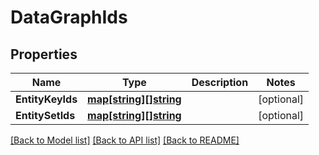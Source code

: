 # DataGraphIds

## Properties

Name | Type | Description | Notes
------------ | ------------- | ------------- | -------------
**EntityKeyIds** | [**map[string][]string**](array.md) |  | [optional] 
**EntitySetIds** | [**map[string][]string**](array.md) |  | [optional] 

[[Back to Model list]](../README.md#documentation-for-models) [[Back to API list]](../README.md#documentation-for-api-endpoints) [[Back to README]](../README.md)


